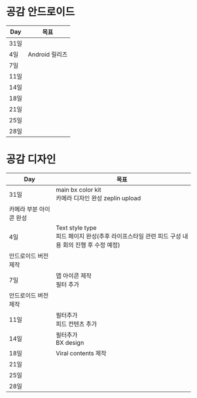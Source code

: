 # 공감 안드로이드

| Day  | 목표           |
| ---- | -------------- |
| 31일 |                |
| 4일  | Android 릴리즈 |
| 7일  |                |
| 11일 |                |
| 14일 |                |
| 18일 |                |
| 21일 |                |
| 25일 |                |
| 28일 |                |

# 공감 디자인

| Day  | 목표                                                         |
| ---- | ------------------------------------------------------------ |
| 31일 | main bx color kit <br/>카메라 디자인 완성 zeplin upload
카메라 부분 아이콘 완성 |
| 4일  | Text style type <br/>피드 페이지 완성(추후 라이프스타일 관련 피드 구성 내용 회의 진행 후 수정 예정) 
안드로이드 버전 제작 |
| 7일  | 앱 아이콘 제작 <br/>필터  추가
안드로이드 버전 제작           |
| 11일 | 필터추가<br/>피드 컨텐츠 추가                                |
| 14일 | 필터추가<br/>BX design                                       |
| 18일 | Viral contents 제작                                          |
| 21일 |                                                              |
| 25일 |                                                              |
| 28일 |                                                              |

